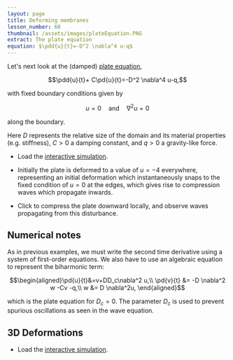 ```yaml
---
layout: page
title: Deforming membranes
lesson_number: 60
thumbnail: /assets/images/plateEquation.PNG
extract: The plate equation
equation: $\pdd{u}{t}=-D^2 \nabla^4 u-q$
---
```

Let's next look at the (damped) [plate equation](https://en.wikipedia.org/wiki/Kirchhoff%E2%80%93Love_plate_theory),

$$\pdd{u}{t}+ C\pd{u}{t}=-D^2 \nabla^4 u-q,$$

with fixed boundary conditions given by

$$u=0 \quad \text{and} \quad \nabla^2 u = 0 $$

along the boundary. 

Here $D$ represents the relative size of the domain and its material properties (e.g. stiffness), $C>0$ a damping constant, and $q>0$ a gravity-like force.

* Load the [interactive simulation](/sim/?preset=plateEquation). 

* Initially the plate is deformed to a value of $u=-4$ everywhere, representing an initial deformation which instantaneously snaps to the fixed condition of $u=0$ at the edges, which gives rise to compression waves which propagate inwards. 

* Click to compress the plate downward locally, and observe waves propagating from this disturbance.

## Numerical notes

As in previous examples, we must write the second time derivative using a system of first-order equations. We also have to use an algebraic equation to represent the biharmonic term:

$$\begin{aligned}\pd{u}{t}&=v+DD_c\nabla^2 u,\\
 \pd{v}{t} &= -D \nabla^2 w -Cv -q,\\
 w &= D \nabla^2u,
 \end{aligned}$$

which is the plate equation for $D_c=0$. The parameter $D_c$ is used to prevent spurious oscillations as seen in the wave equation.

## 3D Deformations


* Load the [interactive simulation](/sim/?preset=plateEquation3D). 
